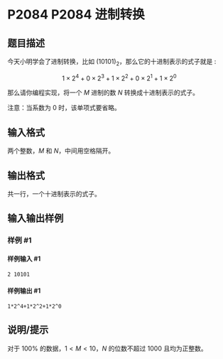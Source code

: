 # P2084 P2084 进制转换

## 题目描述

今天小明学会了进制转换，比如 $(10101)_2$，那么它的十进制表示的式子就是 :

$$1\times 2^4+0\times 2^3+1\times 2^2+0\times 2^1+1\times 2^0$$

那么请你编程实现，将一个 $M$ 进制的数 $N$ 转换成十进制表示的式子。

注意：当系数为 $0$ 时，该单项式要省略。


## 输入格式

两个整数，$M$ 和 $N$，中间用空格隔开。


## 输出格式

共一行，一个十进制表示的式子。

## 输入输出样例

### 样例 #1

#### 样例输入 #1

```
2 10101
```

#### 样例输出 #1

```
1*2^4+1*2^2+1*2^0
```

## 说明/提示

对于 $100\%$ 的数据，$1<M<10$，$N$ 的位数不超过 $1000$ 且均为正整数。
